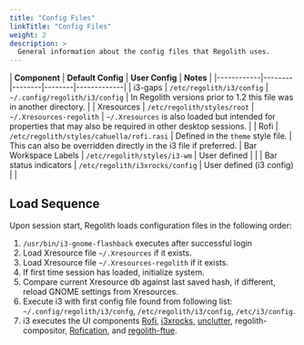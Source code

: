 ```yaml
---
title: "Config Files"
linkTitle: "Config Files"
weight: 2
description: >
  General information about the config files that Regolith uses.
---
```


| **Component** | **Default Config** | **User Config** | **Notes** |
|------------|--------|--------|--------|-------------|
| i3-gaps | `/etc/regolith/i3/config` | `~/.config/regolith/i3/config` | In Regolith versions prior to 1.2 this file was in another directory.  |
| Xresources | `/etc/regolith/styles/root` | `~/.Xresources-regolith` | `~/.Xresources` is also loaded but intended for properties that may also be required in other desktop sessions. |
| Rofi | `/etc/regolith/styles/cahuella/rofi.rasi` | Defined in the `theme` style file. | This can also be overridden directly in the i3 file if preferred.
| Bar Workspace Labels | `/etc/regolith/styles/i3-wm` | User defined | |
| Bar status indicators | `/etc/regolith/i3xrocks/config` | User defined (i3 config) | |

## Load Sequence

Upon session start, Regolith loads configuration files in the following order:

1. `/usr/bin/i3-gnome-flashback` executes after successful login
2. Load Xresource file `~/.Xresources` if it exists.
3. Load Xresource file `~/.Xresources-regolith` if it exists.
5. If first time session has loaded, initialize system.
6. Compare current Xresource db against last saved hash, if different, reload GNOME settings from Xresources.
7. Execute i3 with first config file found from following list: `~/.config/regolith/i3/confg`, `/etc/regolith/i3/config`, `/etc/i3/config`.
8. i3 executes the UI components [Rofi](https://github.com/davatorium/rofi), [i3xrocks](https://github.com/regolith-linux/i3xrocks), [unclutter](https://github.com/Airblader/unclutter-xfixes), regolith-compositor, [Rofication](), and [regolith-ftue](https://github.com/regolith-linux/regolith-ftue).